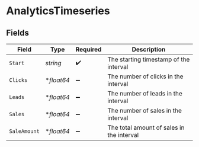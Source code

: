 # AnalyticsTimeseries


## Fields

| Field                                     | Type                                      | Required                                  | Description                               |
| ----------------------------------------- | ----------------------------------------- | ----------------------------------------- | ----------------------------------------- |
| `Start`                                   | *string*                                  | :heavy_check_mark:                        | The starting timestamp of the interval    |
| `Clicks`                                  | **float64*                                | :heavy_minus_sign:                        | The number of clicks in the interval      |
| `Leads`                                   | **float64*                                | :heavy_minus_sign:                        | The number of leads in the interval       |
| `Sales`                                   | **float64*                                | :heavy_minus_sign:                        | The number of sales in the interval       |
| `SaleAmount`                              | **float64*                                | :heavy_minus_sign:                        | The total amount of sales in the interval |